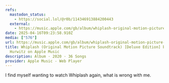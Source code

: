 ```yaml
---
refs:
  mastodon_status:
    - https://social.lol/@r0b/114346913884200443
  external:
    - https://music.apple.com/gb/album/whiplash-original-motion-picture-soundtrack-deluxe/1572919347
date: 2025-04-16T09:23:58.910Z
media: ["576"]
url: https://music.apple.com/gb/album/whiplash-original-motion-picture-soundtrack-deluxe/1572919347
title: Whiplash (Original Motion Picture Soundtrack) [Deluxe Edition] by Justin
  Hurwitz on Apple Music
description: Album · 2020 · 36 Songs
provider: Apple Music - Web Player
---
```


I find myself wanting to watch Whiplash again, what is wrong with me.
